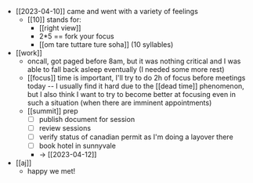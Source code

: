 - [[2023-04-10]] came and went with a variety of feelings
  - [[10]] stands for:
    - [[right view]]
    - 2*5 == fork your focus
    - [[om tare tuttare ture soha]] (10 syllables)
- [[work]]
  - oncall, got paged before 8am, but it was nothing critical and I was able to fall back asleep eventually (I needed some more rest)
  - [[focus]] time is important, I'll try to do 2h of focus before meetings today -- I usually find it hard due to the [[dead time]] phenomenon, but I also think I want to try to become better at focusing even in such a situation (when there are imminent appointments)
  - [[summit]] prep
    - [ ] publish document for session
    - [ ] review sessions
    - [ ] verify status of canadian permit as I'm doing a layover there
    - [ ] book hotel in sunnyvale
    - -> [[2023-04-12]]
- [[aj]]
  - happy we met!
